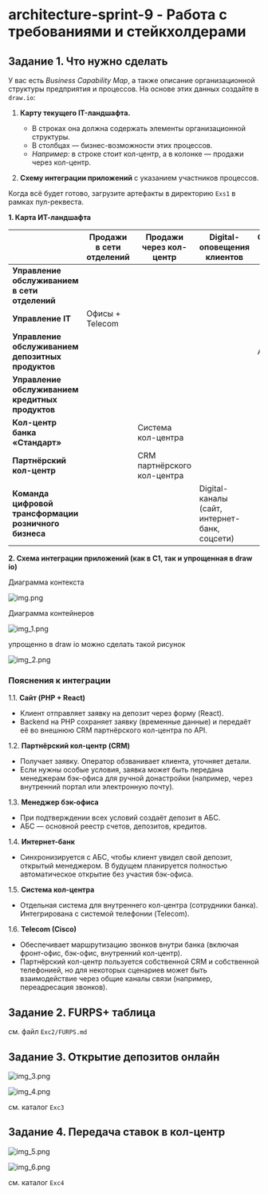 # architecture-sprint-9 - Работа с требованиями и стейкхолдерами

## Задание 1. Что нужно сделать

У вас есть *Business Capability Map*, а также описание организационной структуры предприятия и процессов. На основе этих данных создайте в `draw.io`:

1. **Карту текущего IT-ландшафта.**
    - В строках она должна содержать элементы организационной структуры.
    - В столбцах — бизнес-возможности этих процессов.
    - *Например:* в строке стоит кол-центр, а в колонке — продажи через кол-центр.

2. **Схему интеграции приложений** с указанием участников процессов.

Когда всё будет готово, загрузите артефакты в директорию `Exs1` в рамках пул-реквеста.

**1. Карта ИТ-ландшафта**

|                                        | Продажи в сети отделений | Продажи через кол-центр | Digital-оповещения клиентов | Обслуживание депозитных процессов | Обслуживание кредитных процессов | Управление договорами |
|----------------------------------------|---------------------------|-------------------------|-----------------------------|------------------------------------|-----------------------------------|-----------------------|
| **Управление обслуживанием в сети отделений**                |                           |                         |                             |                                    |                                   |                       |
| **Управление IT**                      | Офисы + Telecom          |                         |                             |                                    |                                   |                       |
| **Управление обслуживанием депозитных продуктов**            |                           |                         |                             | АБС                                |                                   |                       |
| **Управление обслуживанием кредитных продуктов**             |                           |                         |                             |                                    | АБС                               |                       |
| **Кол-центр банка «Стандарт»**                                |                           | Система кол-центра      |                             |                                    |                                   |                       |
| **Партнёрский кол-центр**             |                           | CRM партнёрского кол-центра |                             |                                    |                                   |                       |
| **Команда цифровой трансформации розничного бизнеса**        |                           |                         | Digital-каналы (сайт, интернет-банк, соцсети) |                         |                                   |                       |

**2. Схема интеграции приложений (как в С1, так и упрощенная в draw io)**

Диаграмма контекста

![img.png](images/img.png)

Диаграмма контейнеров

![img_1.png](images/img_1.png)

упрощенно в draw io можно сделать такой рисунок

![img_2.png](images/img_2.png)

### Пояснения к интеграции

1.1. **Сайт (PHP + React)**
   - Клиент отправляет заявку на депозит через форму (React).
   - Backend на PHP сохраняет заявку (временные данные) и передаёт её во внешнюю CRM партнёрского кол-центра по API.

1.2. **Партнёрский кол-центр (CRM)**
   - Получает заявку. Оператор обзванивает клиента, уточняет детали.
   - Если нужны особые условия, заявка может быть передана менеджерам бэк-офиса для ручной донастройки (например, через внутренний портал или электронную почту).

1.3. **Менеджер бэк-офиса**
   - При подтверждении всех условий создаёт депозит в АБС.
   - АБС — основной реестр счетов, депозитов, кредитов.

1.4. **Интернет-банк**
   - Синхронизируется с АБС, чтобы клиент увидел свой депозит, открытый менеджером. В будущем планируется полностью автоматическое открытие без участия бэк-офиса.

1.5. **Система кол-центра**
   - Отдельная система для внутреннего кол-центра (сотрудники банка). Интегрирована с системой телефонии (Telecom).

1.6. **Telecom (Cisco)**
   - Обеспечивает маршрутизацию звонков внутри банка (включая фронт-офис, бэк-офис, внутренний кол-центр).
   - Партнёрский кол-центр пользуется собственной CRM и собственной телефонией, но для некоторых сценариев может быть взаимодействие через общие каналы связи (например, переадресация звонков).

## Задание 2. FURPS+ таблица

cм. файл `Exc2/FURPS.md`

## Задание 3. Открытие депозитов онлайн

![img_3.png](images/img_3.png)

![img_4.png](images/img_4.png)

cм. каталог `Exc3`

## Задание 4. Передача ставок в кол-центр

![img_5.png](images/img_5.png)

![img_6.png](images/img_6.png)

cм. каталог `Exc4`












